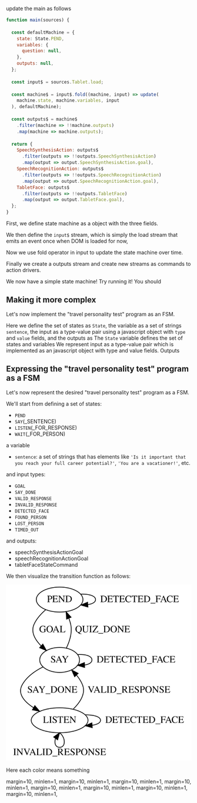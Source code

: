 

<!-- kept the variables as they were there before. rename transition => flowchart -->

update the main as follows

```js
function main(sources) {

  const defaultMachine = {
    state: State.PEND,
    variables: {
      question: null,
    },
    outputs: null,
  };

  const input$ = sources.Tablet.load;

  const machine$ = input$.fold((machine, input) => update(
    machine.state, machine.variables, input
  ), defaultMachine);

  const outputs$ = machine$
    .filter(machine => !!machine.outputs)
    .map(machine => machine.outputs);

  return {
    SpeechSynthesisAction: outputs$
      .filter(outputs => !!outputs.SpeechSynthesisAction)
      .map(output => output.SpeechSynthesisAction.goal),
    SpeechRecognitionAction: outputs$
      .filter(outputs => !!outputs.SpeechRecognitionAction)
      .map(output => output.SpeechRecognitionAction.goal),
    TabletFace: outputs$
      .filter(outputs => !!outputs.TabletFace)
      .map(output => output.TabletFace.goal),
  };
}
```

First, we define state machine as a object with the three fields.

We then define the `input$` stream, which is simply the load stream that emits an event once when DOM is loaded for now,

Now we use fold operator in input to update the state machine over time.

Finally we create a outputs stream and create new streams as commands to action drivers.

We now have a simple state machine! Try running it! You should 

<!-- Then we define the `machine$` stream using `fold` on input. This is where the `transition` is happening.

We now have a simplest state machine! -->


## Making it more complex


<!-- ### Defining inputs and outputs (and udpate the relevant code)

we'll include variable field in input

### Defining transition (and emission)

the big function

### That's it! -->






Let's now implement the "travel personality test" program as an FSM.

<!-- We'll start from representing the ["travel personality test" program](../examples/tutorials/01_personality_quiz/index.js) we implemented in the previous post extended with the first additional behavior mentioned above: looking at a person only when the robot is waiting for a person's response.
Such a program can be expressed as an FSM like this: -->



<!-- Notice that we made state names verbs.
This is because state represent an action the robot is running at the moment. -->
<!-- We make state names verbs since the FSM emits outputs that trigger actions on entering a state. -->






Here we define the set of states as `State`, the variable as a set of strings `sentence`, the input as a type-value pair using a javascript object with `type` and `value` fields, and the outputs as
The `State` variable defines the set of states and variables
We represent input as a type-value pair which is implemented as an javascript object with type and value fields.
Outputs 






## Expressing the "travel personality test" program as a FSM

Let's now represent the desired "travel personality test" program as a FSM.

We'll start from defining a set of states:

* `PEND`
* `SAY`(_SENTENCE)
* `LISTEN`(_FOR_RESPONSE)
* `WAIT`(_FOR_PERSON)

a variable

* `sentence`: a set of strings that has elements like `'Is it important that you reach your full career potential?'`, `'You are a vacationer!'`, etc.

and input types:

* `GOAL`
* `SAY_DONE`
* `VALID_RESPONSE`
* `INVALID_RESPONSE`
* `DETECTED_FACE`
* `FOUND_PERSON`
* `LOST_PERSON`
* `TIMED_OUT`

and outputs:

* speechSynthesisActionGoal
* speechRecognitionActionGoal
* tabletFaceStateCommand

We then visualize the transition function as follows:

![travel_personality_quiz_fsm](./travel_personality_quiz_fsm.svg)

Here each color means something






<!-- and define a variable `sentence` as a set of strings for storing sentences like `'Is it important that you reach your full career potential?'`, `'You are a vacationer!'`, etc.

We then define input as a tuple ()

a set of input types:

* `GOAL`
* `SAY_DONE`
* `VALID_RESPONSE`
* `INVALID_RESPONSE`
* `DETECTED_FACE`
* `FOUND_PERSON`
* `LOST_PERSON`
* `TIMED_OUT`


Notice that instead of making each sentence 

outputs are 

Then transitions could be visualized as

![travel_personality_quiz_fsm](./travel_personality_quiz_fsm.svg)

Note that self-transitions  -->






margin=10, minlen=1, 
margin=10, minlen=1, 
margin=10, minlen=1, 
margin=10, minlen=1, 
margin=10, minlen=1, 
margin=10, minlen=1, 
margin=10, minlen=1, 
margin=10, minlen=1, 






<!-- A FSM can only be in one state 
Finite state machine is a computational model for making sequential decision.
A FSM can only be in one state of the finite states, and changes its state and emits an output in response to an input.
It is composed of five parts -->



<!-- From my experience, there were two major challenges; first, clearly expressing the desired robot behavior without any implementation and second, implementing the stated behavior in a reactive programming framework.

To address the first challenge, I adopted a finite state machine, , which is widely used by roboticists as well as UX designers .
For the second challenge, I updated -->

<!-- From my experience, expressing the desired, complex human-robot interaction as a finite state machine  -->
<!-- From my experience, working with a "state" in a reactive programming framework was not trivial.
For example, to implement the first additional behavior, we need to know whether the robot is currently waiting for a human response, i.e., speech recognition action is running, or not.
However, there is no direct way to access the state of speech recognition so we need to write additional code.
In addition to the problem of representing a state, writing logic for transitioning between states can be error-prone if it is not done properly. -->




<!-- From my experience, it was not trivial.
For example, if we were to implement the behavior 1. on top of the [travel personality quiz program](../examples/tutorials/01_personality_quiz/index.js), we need to  -->


<!-- But checking whether the speech recognition is running or not requires us to monitor the goals sent to and the results the action and  -->

<!-- and "knowing" whether the robot is waiting requires remembering last value sent to or emitted from the SpeechRecognitionAction driver.

To figure out whether 

But there is no direct way to "know" the state other than 

SpeechRecognitionAction

it requires remembering last 

From my experience, working with a "state" in reactive programming in general was not trivial.
For example, to implement the first additional behavior, we need to know whether the robot is currently waiting for a human response.
However, -->


<!-- which we will have to somehow make the program to "remember" from 

However, extracting and remembering such information 

From my experience, it was easy to represent a desired complex human-robot interaction as a finite state machine but implementing the desired behavior without an abstraction quickly resulted in spaghetti code. -->


<!-- From my experience of programming social robots using the reactive programming approach, it became increasingly difficult to maintain readable code when the complexity of supported interactions grew.

However, I noticed UX designers expressed complex user interaction flow as a user flowchart, which looked very similar to finite state machine. -->




<!-- The desired complex user interactions were easy to represent as a flowchart however implementing 
The desired complex user interaction flow was easy to represent as a state machine 
In general, it especially was difficult to convert a user interaction flowchart into a reactive program.
Especially difficult when I was trying to convert.
To address the problem,  -->

<!-- the difficulty of manging as user flow became more complex.
In my experience, using the reactive programming approach,  -->

<!-- In my experience, it was very difficult to implement a complex program as I mentioned here because "state". -->

<!-- For example, in the previous example, we use a proxy to which made the code little bit difficult to read. -->
<!-- Another pattern we could use is using `reduce` , which I won't go into details at this point. -->
<!-- Another pattern we could use is using `reduce` , -->
<!-- Since FSM is natural for expressing state dependent programs, we'll use it. -->


<!-- Now, imagine extending this program to add more features, such as

1. follow face only when it is waiting for a person
2. stop asking questions if a person is not visibile on screen and resume
3. multiple inputs

Do you think you can implement them easily? why or why not? -->

<!-- In my experience, it was difficult to build complex programs because 
In my experience, it was very difficult to build complex because are stateless and need to use proxy pattern, higher-order streams, etc., to ... reduce or scan, which were all difficult to understand. -->






<!-- ## Why use FSM?

Imagine you want to  -->

<!-- Mathmatically, it is a tuple: -->

<!-- A Mealy machine is a 6-tuple {\displaystyle (S,S_{0},\Sigma ,\Lambda ,T,G)} (S, S_0, \Sigma, \Lambda, T, G) consisting of the following:

a finite set of states {\displaystyle S} S
a start state (also called initial state) {\displaystyle S_{0}} S_{0} which is an element of {\displaystyle S} S
a finite set called the input alphabet {\displaystyle \Sigma } \Sigma 
a finite set called the output alphabet {\displaystyle \Lambda } \Lambda 
a transition function {\displaystyle T:S\times \Sigma \rightarrow S} T : S \times \Sigma \rightarrow S mapping pairs of a state and an input symbol to the corresponding next state.
an output function {\displaystyle G:S\times \Sigma \rightarrow \Lambda } G:S\times \Sigma \rightarrow \Lambda  mapping pairs of a state and an input symbol to the corresponding output symbol.  
In some formulations, the transition and output functions are coalesced into a single function {\displaystyle T:S\times \Sigma \rightarrow S\times \Lambda } T:S\times \Sigma \rightarrow S\times \Lambda . -->

<!-- Why do we care about this? What is wrong with using?

Imagine

1. follow face only when it is waiting for a person
2. stop asking questions if a person is not visibile on screen
3. resume by 

For 1. you have to know whether the robot is waiting for a person or not
For 2. you have to know whether the last asked question 

Also in general

* multiple clicks; whatever
* loading action while waiting--which is what I'm doing
* disable something else while waiting
* unexpected / multiple inputs (voice & touch) -->

<!-- ## Implementing traffic light FSM and Cycle.js

TODO: Copy the example from there

```
``` -->








<!-- I'll continue from where we left off  -->

<!-- I assume you have read the previous post, [Programming a social robot using Cycle.js](./programming_socialrobot_with_cyclejs.md),  -->

<!-- I'll program a tablet face robot, a  -->
<!-- For the  introduction of social robot -->
<!-- What is a social robot? -->

<!-- In the previous post, [Programming a social robot using Cycle.js](./programming_socialrobot_with_cyclejs.md), I demonstrated how to program a social robot using reactive programming approach.
Now imagine extending ... -->

<!-- [Programming a social robot using Cycle.js](./programming_socialrobot_with_cyclejs.md) -->


<!-- Specifically, we'll update and extend the [the travel personality quiz program](https://stackblitz.com/edit/cycle-robot-drivers-tutorials-01-personality-quiz) from the previous post . -->

<!-- # Programming a social robot with a finite state machine
In this post, I'll show you how to program a social robot with 


In this post, I'll show you how to program a social robot using finite state machine (FSM).

We'll continue from [the travel personality quiz program]() we built in the previous post, [Programming a social robot using Cycle.js](./programming_socialrobot_with_cyclejs.md).

We'll build on top of using reactive programming and Cycle.js framework which I demonstrated in the previous post, [Programming a social robot using Cycle.js](./programming_socialrobot_with_cyclejs.md).
So check it out, if you haven't read it already. -->

<!-- If you are eager to get your hands dirty, jump to the [Implementing "travel personality test"](#implementing-travel-personality-test) section. -->

<!-- TODO: give a link to see the final result -->